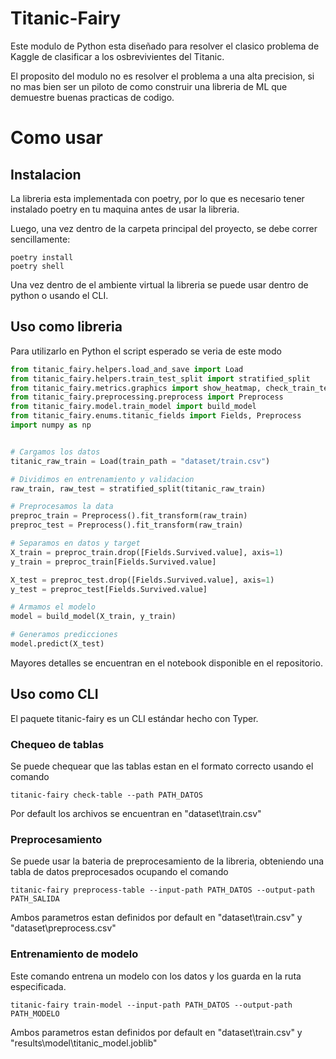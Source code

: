 # Titanic-Fairy
Este modulo de Python esta diseñado para resolver el clasico problema de Kaggle de clasificar a los osbrevivientes del Titanic.

El proposito del modulo no es resolver el problema a una alta precision, si no mas bien ser un piloto de como construir una libreria de ML que demuestre buenas practicas de codigo. 


# Como usar


## Instalacion 

La libreria esta implementada con poetry, por lo que es necesario tener instalado poetry en tu maquina antes de usar la libreria. 

Luego, una vez dentro de la carpeta principal del proyecto, se debe correr sencillamente:

```
poetry install
poetry shell
```

Una vez dentro de el ambiente virtual la libreria se puede usar dentro de python o usando el CLI. 

## Uso como libreria

Para utilizarlo en Python el script esperado se veria de este modo

```python 
from titanic_fairy.helpers.load_and_save import Load
from titanic_fairy.helpers.train_test_split import stratified_split
from titanic_fairy.metrics.graphics import show_heatmap, check_train_test_split
from titanic_fairy.preprocessing.preprocess import Preprocess
from titanic_fairy.model.train_model import build_model
from titanic_fairy.enums.titanic_fields import Fields, Preprocess
import numpy as np


# Cargamos los datos
titanic_raw_train = Load(train_path = "dataset/train.csv")

# Dividimos en entrenamiento y validacion
raw_train, raw_test = stratified_split(titanic_raw_train)

# Preprocesamos la data
preproc_train = Preprocess().fit_transform(raw_train)
preproc_test = Preprocess().fit_transform(raw_train)

# Separamos en datos y target
X_train = preproc_train.drop([Fields.Survived.value], axis=1)
y_train = preproc_train[Fields.Survived.value]

X_test = preproc_test.drop([Fields.Survived.value], axis=1)
y_test = preproc_test[Fields.Survived.value]

# Armamos el modelo
model = build_model(X_train, y_train)

# Generamos predicciones
model.predict(X_test)
```

Mayores detalles se encuentran en el notebook disponible en el repositorio.

## Uso como CLI 

El paquete titanic-fairy es un CLI estándar hecho con Typer.

### Chequeo de tablas

Se puede chequear que las tablas estan en el formato correcto usando el comando 

```
titanic-fairy check-table --path PATH_DATOS
```

Por default los archivos se encuentran en "dataset\train.csv"

### Preprocesamiento

Se puede usar la bateria de preprocesamiento de la libreria, obteniendo una tabla de datos preprocesados ocupando el comando 

```
titanic-fairy preprocess-table --input-path PATH_DATOS --output-path PATH_SALIDA
```
Ambos parametros estan definidos por default en "dataset\train.csv" y "dataset\preprocess.csv"

### Entrenamiento de modelo

Este comando entrena un modelo con los datos y los guarda en la ruta especificada. 

```
titanic-fairy train-model --input-path PATH_DATOS --output-path PATH_MODELO
```
Ambos parametros estan definidos por default en "dataset\train.csv" y "results\model\titanic_model.joblib"
